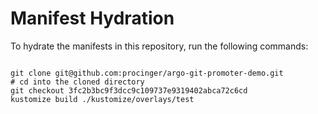 
# Manifest Hydration

To hydrate the manifests in this repository, run the following commands:

```shell

git clone git@github.com:procinger/argo-git-promoter-demo.git
# cd into the cloned directory
git checkout 3fc2b3bc9f3dcc9c109737e9319402abca72c6cd
kustomize build ./kustomize/overlays/test
```